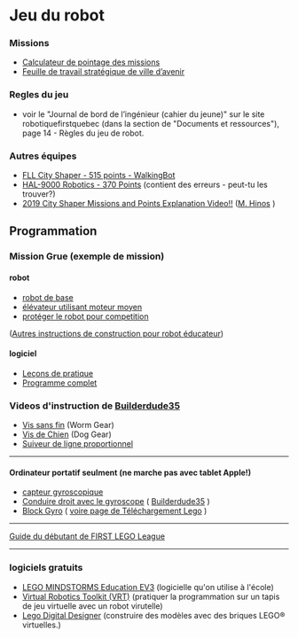 # Jeu du robot

### Missions

* [Calculateur de pointage des missions](http://komurobo.com/projets/fll/ville-avenir/)
* [Feuille de travail stratégique de ville d’avenir](CityShaperStrategySheet.pdf)

### Regles du jeu
* voir le "Journal de bord de l’ingénieur (cahier du jeune)" sur le site robotiquefirstquebec (dans la section de "Documents et ressources"), page 14 - Règles du jeu de robot.

### Autres équipes

* [FLL City Shaper - 515 points - WalkingBot](https://www.youtube.com/watch?v=LAsDQfTq8HU)
* [HAL-9000 Robotics - 370 Points](https://www.youtube.com/watch?v=zhxjdhFBTmo) (contient des erreurs - peut-tu les trouver?)
* [2019 City Shaper Missions and Points Explanation Video!!](https://www.youtube.com/watch?v=JL-0YojPWmM) ([M. Hinos](https://www.youtube.com/channel/UCvuw_UluXNRPKhqK5GU8SrQ) )

## Programmation

### Mission Grue (exemple de mission)
#### robot
* [robot de  base](https://le-www-live-s.legocdn.com/sc/media/lessons/mindstorms-ev3/building-instructions/ev3-rem-driving-base-79bebfc16bd491186ea9c9069842155e.pdf)
* [élévateur utilisant moteur moyen](https://le-www-live-s.legocdn.com/sc/media/lessons/mindstorms-ev3/building-instructions/ev3-medium-motor-driving-base-e66e2fc0d917485ef1aa023e8358e7a7.pdf)
* [protéger le robot pour competition](http://firstinspiresst01.blob.core.windows.net/fll/2020/crane-mission-ev3-soluton.pdf)

([Autres instructions de construction pour robot éducateur](https://education.lego.com/en-us/support/mindstorms-ev3/building-instructions#program-core))

#### logiciel
* [Leçons de pratique](https://robotiquefirstquebec.org/wp-content/uploads/VilleAvenirLecons.pdf)
* [Programme complet](http://firstinspiresst01.blob.core.windows.net/fll/2020/fll2019-ev3-sol.ev3)

### Videos d'instruction de [Builderdude35](https://www.youtube.com/channel/UCuXq-jiU0ANeBcF_Tvq1D7g)
* [Vis sans fin](https://www.youtube.com/watch?v=TQ9hQ_ZXwmM) (Worm Gear)
* [Vis de Chien](https://www.youtube.com/watch?v=NZbt3tnySyI) (Dog Gear)
* [Suiveur de ligne proportionnel](https://www.youtube.com/watch?v=uPFfevfpMxs)

<hr>

#### Ordinateur portatif seulment (ne marche pas avec tablet Apple!)
* [capteur gyroscopique](https://le-www-live-s.legocdn.com/sc/media/lessons/mindstorms-ev3/building-instructions/ev3-gyro-sensor-driving-base-a521f8ebe355c281c006418395309e15.pdf)
* [Conduire droit avec le gyroscope](https://www.youtube.com/watch?v=qPE4YNsTad4) ( [Builderdude35](https://www.youtube.com/channel/UCuXq-jiU0ANeBcF_Tvq1D7g) )
* [Block Gyro](https://www.lego.com/cdn/cs/set/assets/blt8da4f23ee86f8986/Gyro.ev3b) ( [voire page de Téléchargement Lego](https://www.lego.com/en-us/themes/mindstorms/downloads) )

<hr>

[Guide du débutant de FIRST LEGO League](http://flltutorials.com/translations/en-us/Worksheets/BeginnersGuide.pdf)

<hr>

### logiciels gratuits
* [LEGO MINDSTORMS Education EV3](https://education.lego.com/en-us/downloads/mindstorms-ev3/software) (logicielle qu'on utilise à l'école)
* [Virtual Robotics Toolkit (VRT)](https://www.firstroboticscanada.org/cancode/vrt/) (pratiquer la programmation sur un tapis de jeu virtuelle avec un robot virutelle)
* [Lego Digital Designer](https://www.lego.com/en-us/ldd) (construire des modèles avec des briques LEGO® virtuelles.)
